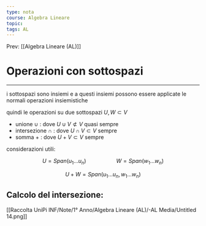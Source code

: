 ```yaml
---
type: nota
course: Algebra Lineare
topic: 
tags: AL
---
```


Prev: [[Algebra Lineare (AL)]]

# Operazioni con sottospazi
---

i sottospazi sono insiemi e a questi insiemi possono essere applicate le normali operazioni insiemistiche

quindi le operazioni su due sottospazi $U,W \subset V$

- unione $\cup$  : dove $U \cup V \not\subset V$ quasi sempre
- intersezione $\cap$ : dove $U \cap V \subset V$ sempre
- somma $+$ : dove $U + V \subset V$ sempre

considerazioni utili:

$$
U = Span(u_1...u_n)\ \ \ \ \ \ \ \ \ \ \ \ \ \ \ \ \ \ \ \ W = Span(w_1...w_n)
$$

$$
U+W = Span(u_1...u_n,w_1...w_n)
$$

## Calcolo del intersezione:

[[Raccolta UniPi INF/Note/1° Anno/Algebra Lineare (AL)/-AL Media/Untitled 14.png]]
